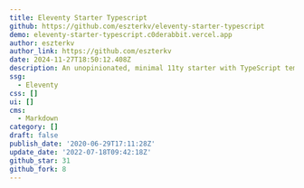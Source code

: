 ```yaml
---
title: Eleventy Starter Typescript
github: https://github.com/eszterkv/eleventy-starter-typescript
demo: eleventy-starter-typescript.c0derabbit.vercel.app
author: eszterkv
author_link: https://github.com/eszterkv
date: 2024-11-27T18:50:12.408Z
description: An unopinionated, minimal 11ty starter with TypeScript templates.
ssg:
  - Eleventy
css: []
ui: []
cms:
  - Markdown
category: []
draft: false
publish_date: '2020-06-29T17:11:28Z'
update_date: '2022-07-18T09:42:18Z'
github_star: 31
github_fork: 8
---
```

